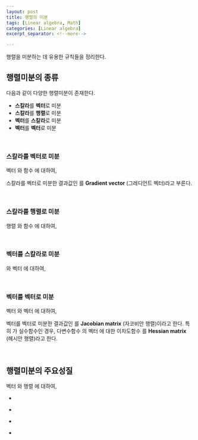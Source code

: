 ```yaml
---
layout: post
title: 행렬의 미분
tags: [Linear algebra, Math]
categories: [Linear algebra]
excerpt_separator: <!--more-->

---
```


행렬을 미분하는 데 유용한 규칙들을 정리한다. 

<!--more-->


## 행렬미분의 종류
다음과 같이 다양한 행렬미분이 존재한다. 
* **스칼라**를 **벡터**로 미분
* **스칼라**를 **행렬**로 미분
* **벡터**를 **스칼라**로 미분
* **벡터**를 **벡터**로 미분

<br/>

### 스칼라를 벡터로 미분

벡터 <span><script type="math/tex">\mathbf{x} \in \mathbb{R}^n</script></span> 와 함수 <span><script type="math/tex">y = f(\mathbf{x}) \in \mathbb{R}</script></span> 에 대하여, 

<div class="math"><script type="math/tex; mode=display">
\nabla f \equiv \frac{\partial f}{\partial \mathbf{x}} = 
\begin{bmatrix}
\dfrac{\partial y}{\partial x_1} & \cdots & \dfrac{\partial y}{\partial x_n}
\end{bmatrix}^\mathsf{T} \in \mathbb{R}^n
</script></div>

스칼라를 벡터로 미분한 결과값인 <span><script type="math/tex">\nabla f</script></span> 를 **Gradient vector** (그레디언트 벡터)라고 부른다. 

<br/>

### 스칼라를 행렬로 미분

행렬 <span><script type="math/tex">\mathbf{X} = [x_{ij}] \in \mathbb{R}^{m \times n}</script></span> 와 함수 <span><script type="math/tex">y = f(\mathbf{X}) \in \mathbb{R}</script></span> 에 대하여, 

<div class="math"><script type="math/tex; mode=display">
\frac{\partial y}{\partial \mathbf{X}} = 
\begin{bmatrix}
\dfrac{\partial y}{\partial x_{11}} & \cdots & \dfrac{\partial y}{\partial x_{1n}} \\
\vdots & \ddots & \vdots \\
\dfrac{\partial y}{\partial x_{m1}} & \cdots & \dfrac{\partial y}{\partial x_{mn}} 
\end{bmatrix} \in \mathbb{R}^{m \times n}
</script></div>

<br/>

### 벡터를 스칼라로 미분

<span><script type="math/tex">x \in \mathbb{R}</script></span> 와 벡터 <span><script type="math/tex">\mathbf{y} = [y_1 \cdots y_m]^\mathsf{T}</script></span> <span><script type="math/tex">= [f_1(x) \cdots f_m(x)]^\mathsf{T}</script></span> <span><script type="math/tex">= \mathbf{f}(x) \in \mathbb{R}^m</script></span> 에 대하여,

<div class="math"><script type="math/tex; mode=display">
\frac{\partial \mathbf{f}}{\partial x} = \left[ \frac{\partial y_1}{\partial x} \cdots \frac{\partial y_m}{\partial x} \right] \in \mathbb{R}^{1 \times m}
</script></div>

<br/>

### 벡터를 벡터로 미분

벡터 <span><script type="math/tex">\mathbf{x} \in \mathbb{R}^n</script></span> 와 벡터 <span><script type="math/tex">\mathbf{y} = \mathbf{f}(\mathbf{x}) \in \mathbb{R}^m</script></span>에 대하여, 


<div class="math"><script type="math/tex; mode=display">
\mathbf{J} \equiv \frac{\partial \mathbf{f}}{\partial \mathbf{x}} = 
\begin{bmatrix}
\dfrac{\partial y_1}{\partial x_1} & \cdots & \dfrac{\partial y_1}{\partial x_n} \\
\vdots & \ddots & \vdots \\
\dfrac{\partial y_m}{\partial x_1} & \cdots & \dfrac{\partial y_m}{\partial x_n}
\end{bmatrix}  \in \mathbb{R}^{m \times n}
</script></div>

벡터를 벡터로 미분한 결과값인 <span><script type="math/tex">\mathbf{J}</script></span>를 **Jacobian matrix** (자코비안 행렬)이라고 한다. 특히 <span><script type="math/tex">y = f(\mathbf{x}) \in \mathbb{R}</script></span> 가 실수함수인 경우, 다변수함수 <span><script type="math/tex">f</script></span>의 벡터 <span><script type="math/tex">\mathbf{x}</script></span>에 대한 이차도함수 <span><script type="math/tex">\mathbf{H} \in \mathbb{R}^{n \times n}</script></span>를 **Hessian matrix** (헤시안 행렬)라고 한다. 


<div class="math"><script type="math/tex; mode=display">
\begin{aligned}
\mathbf{H} 
&\equiv \frac{\partial^2 y}{\partial \mathbf{x}^2} = 
\frac{\partial}{\partial \mathbf{x}} \nabla f = \mathbf{J}(\nabla f) \\\\
&= \begin{bmatrix}
\dfrac{\partial^2 y}{\partial x_1^2} & \cdots & \dfrac{\partial^2 y}{\partial x_1 \partial x_n} \\
\vdots & \ddots & \vdots \\
\dfrac{\partial^2 y}{\partial x_n \partial x_1} & \cdots & \dfrac{\partial^2 y}{\partial x_n^2} 
\end{bmatrix} 
\end{aligned} 
</script></div>

<br/>

## 행렬미분의 주요성질

벡터 <span><script type="math/tex">\mathbf{x}, \mathbf{w} \in \mathbb{R}^n</script></span>와 행렬 <span><script type="math/tex">\mathbf{A}, \mathbf{B} \in \mathbb{R}^{n \times n}</script></span>에 대하여, 

* <span><script type="math/tex">\dfrac{\partial}{\partial \mathbf{x}} \mathbf{w}^\mathsf{T} \mathbf{x} = \dfrac{\partial}{\partial \mathbf{x}} \mathbf{x}^\mathsf{T} \mathbf{w} = \mathbf{w}</script></span>

* <span><script type="math/tex">\dfrac{\partial}{\partial \mathbf{x}} \mathbf{x}^\mathsf{T} \mathbf{A} \mathbf{x} = (\mathbf{A} + \mathbf{A}^\mathsf{T}) ~\mathbf{x}</script></span>

* <span><script type="math/tex">\dfrac{\partial}{\partial \mathbf{A}} \text{tr}(\mathbf{B}\mathbf{A}) = \mathbf{B}^\mathsf{T}</script></span>

* <span><script type="math/tex">\dfrac{\partial}{\partial \mathbf{A}} \log(\det{\mathbf{A}}) = (\mathbf{A}^{-1})^\mathsf{T}</script></span>



